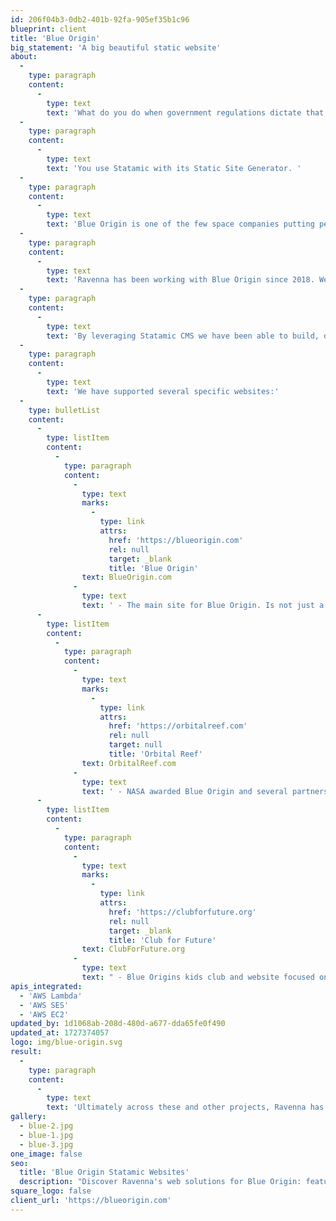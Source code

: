 ```yaml
---
id: 206f04b3-0db2-401b-92fa-905ef35b1c96
blueprint: client
title: 'Blue Origin'
big_statement: 'A big beautiful static website'
about:
  -
    type: paragraph
    content:
      -
        type: text
        text: 'What do you do when government regulations dictate that you cannot have a database for your website?'
  -
    type: paragraph
    content:
      -
        type: text
        text: 'You use Statamic with its Static Site Generator. '
  -
    type: paragraph
    content:
      -
        type: text
        text: 'Blue Origin is one of the few space companies putting people into space.  Their website needs strong visual imagery and their content authors need to be able to manage the content with ease.   They also needed the website to be WCAG 2.0 compliant while also being visually stunning.'
  -
    type: paragraph
    content:
      -
        type: text
        text: 'Ravenna has been working with Blue Origin since 2018. We have built and delivered multiple website projects along with ongoing support, maintenance, and hosting services.'
  -
    type: paragraph
    content:
      -
        type: text
        text: 'By leveraging Statamic CMS we have been able to build, deliver and support sites getting millions of visitors at peak times. '
  -
    type: paragraph
    content:
      -
        type: text
        text: 'We have supported several specific websites:'
  -
    type: bulletList
    content:
      -
        type: listItem
        content:
          -
            type: paragraph
            content:
              -
                type: text
                marks:
                  -
                    type: link
                    attrs:
                      href: 'https://blueorigin.com'
                      rel: null
                      target: _blank
                      title: 'Blue Origin'
                text: BlueOrigin.com
              -
                type: text
                text: ' - The main site for Blue Origin. Is not just a flat site, it also leverages AWS Lambda for interactivity in multiple ways.'
      -
        type: listItem
        content:
          -
            type: paragraph
            content:
              -
                type: text
                marks:
                  -
                    type: link
                    attrs:
                      href: 'https://orbitalreef.com'
                      rel: null
                      target: null
                      title: 'Orbital Reef'
                text: OrbitalReef.com
              -
                type: text
                text: ' - NASA awarded Blue Origin and several partners the contract to build the next space station.  This website shows off the direction, the partners, and amazing renderings of how the station will look'
      -
        type: listItem
        content:
          -
            type: paragraph
            content:
              -
                type: text
                marks:
                  -
                    type: link
                    attrs:
                      href: 'https://clubforfuture.org'
                      rel: null
                      target: _blank
                      title: 'Club for Future'
                text: ClubForFuture.org
              -
                type: text
                text: " - Blue Origins kids club and website focused on helping provide educational materials for teachers and educators.  The site is a primary driver for the club's main mission: to send one million postcards to space and send them back to kids across the world. "
apis_integrated:
  - 'AWS Lambda'
  - 'AWS SES'
  - 'AWS EC2'
updated_by: 1d1068ab-208d-480d-a677-dda65fe0f490
updated_at: 1727374057
logo: img/blue-origin.svg
result:
  -
    type: paragraph
    content:
      -
        type: text
        text: 'Ultimately across these and other projects, Ravenna has been able to provide efficient and on-demand design and development services.  Leveraging Statamic CMS we have provided content authors with an easy-to-use but highly customizable authoring experience.  The result is beautiful websites that draw visitors in and shares the amazing work being done at Blue. '
gallery:
  - blue-2.jpg
  - blue-1.jpg
  - blue-3.jpg
one_image: false
seo:
  title: 'Blue Origin Statamic Websites'
  description: "Discover Ravenna's web solutions for Blue Origin: featuring the main website and the 'Club for Future' kids club, showcasing our diverse web development expertise."
square_logo: false
client_url: 'https://blueorigin.com'
---
```

